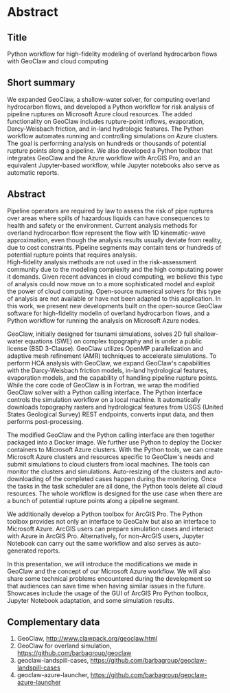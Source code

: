 Abstract
========

## Title

Python workflow for high-fidelity modeling of overland hydrocarbon flows with GeoClaw and cloud computing

## Short summary

We expanded GeoClaw, a shallow-water solver, for computing overland hydrocarbon flows, and developed a Python workflow for risk analysis of pipeline ruptures on Microsoft Azure cloud resources.
The added functionality on GeoClaw includes rupture-point inflows, evaporation, Darcy-Weisbach friction, and in-land hydrologic features.
The Python workflow automates running and controlling simulations on Azure clusters.
The goal is performing analysis on hundreds or thousands of potential rupture points along a pipeline.
We also developed a Python toolbox that integrates GeoClaw and the Azure workflow with ArcGIS Pro,
and an equivalent Jupyter-based workflow, while Jupyter notebooks also serve as automatic reports.

## Abstract

Pipeline operators are required by law to assess the risk of pipe ruptures over areas where spills of hazardous liquids can have consequences to health and safety or the environment.
Current analysis methods for overland hydrocarbon flow represent the flow with 1D kinematic-wave approximation, even though the analysis results usually deviate from reality, due to cost constraints.
Pipeline segments may contain tens or hundreds of potential rupture points that requires analysis.  
High-fidelity analysis methods are not used in the risk-assessment community due to the modeling complexity and the high computating power it demands. 
Given recent advances in cloud computing, we believe this type of analysis could now move on to a more sophisticated model and exploit the power of cloud computing. 
Open-source numerical solvers for this type of analysis are not available or have not been adapted to this application. 
In this work, we present new developments built on the open-source GeoClaw software for high-fidelity modelin of overland hydrocarbon flows, and a Python workflow for running the analysis on Microsoft Azure nodes.

GeoClaw, initially designed for tsunami simulations, solves 2D full shallow-water equations (SWE) on complex topography and is under a public license (BSD 3-Clause). 
GeoClaw utilizes OpenMP parallelization and adaptive mesh refinement (AMR) techniques to accelerate simulations. 
To perform HCA analysis with GeoClaw, we expand GeoClaw's capabilities with the Darcy-Weisbach friction models, in-land hydrological features, evaporation models, and the capability of handling pipeline rupture points. 
While the core code of GeoClaw is in Fortran, we wrap the modified GeoClaw solver with a Python calling interface. 
The Python interface controls the simulation workflow on a local machine. 
It automatically downloads topography rasters and hydrological features from USGS (United States Geological Survey) REST endpoints, converts input data, and then performs post-processing.

The modified GeoClaw and the Python calling interface are then together packaged into a Docker image. 
We further use Python to deploy the Docker containers to Microsoft Azure clusters. 
With the Python tools, we can create Microsoft Azure clusters and resources specific to GeoClaw's needs and submit simulations to cloud clusters from local machines. 
The tools can monitor the clusters and simulations. 
Auto-resizing of the clusters and auto-downloading of the completed cases happen during the monitoring. 
Once the tasks in the task scheduler are all done, the Python tools delete all cloud resources. 
The whole workflow is designed for the use case when there are a bunch of potential rupture points along a pipeline segment.

We additionally develop a Python toolbox for ArcGIS Pro. 
The Python toolbox provides not only an interface to GeoCalw but also an interface to Microsoft Azure. 
ArcGIS users can prepare simulation cases and interact with Azure in ArcGIS Pro. 
Alternatively, for non-ArcGIS users, Jupyter Notebook can carry out the same workflow and also serves as auto-generated reports.

In this presentation, we will introduce the modifications we made in GeoClaw and the concept of our Microsoft Azure workflow. 
We will also share some technical problems encountered during the development so that audiences can save time when having similar issues in the future. 
Showcases include the usage of the GUI of ArcGIS Pro Python toolbox, Jupyter Notebook adaptation, and some simulation results.

## Complementary data

1. GeoClaw, http://www.clawpack.org/geoclaw.html
2. GeoClaw for overland simulation, https://github.com/barbagroup/geoclaw
3. geoclaw-landspill-cases, https://github.com/barbagroup/geoclaw-landspill-cases
4. geoclaw-azure-launcher, https://github.com/barbagroup/geoclaw-azure-launcher

